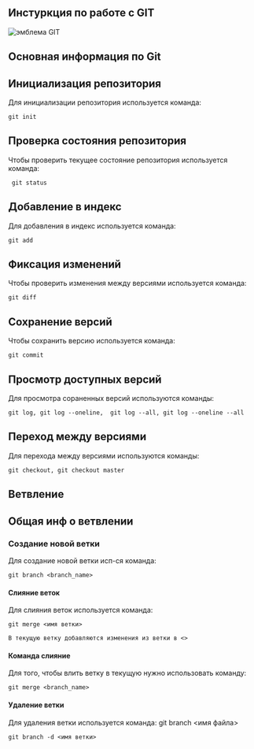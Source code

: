 ## **Инстуркция по работе с GIT**

![эмблема GIT](git.jpg)

## Основная информация по Git

## Инициализация репозитория

Для инициализации репозитория используется команда:

    git init

## Проверка состояния репозитория

Чтобы проверить текущее состояние репозитория используется команда:
    
     git status

## Добавление в индекс

Для добавления в индекс используется команда:

    git add

## Фиксация изменений

Чтобы проверить изменения между версиями используется команда:

    git diff

## Сохранение версий

Чтобы сохранить версию используется команда:

    git commit

## Просмотр доступных версий

Для просмотра сораненных версий используются команды:

    git log, git log --oneline,  git log --all, git log --oneline --all

## Переход между версиями

Для перехода между версиями используются команды:

    git checkout, git checkout master

## Ветвление

## Общая инф о ветвлении

### Создание новой ветки

Для создание новой ветки исп-ся команда:

    git branch <branch_name>

#### Слияние веток

Для слияния веток используется команда:

    git merge <имя ветки>
    
    В текущую ветку добавляются изменения из ветки в <>

#### Команда слияние

Для того, чтобы влить ветку в текущую нужно использовать команду:

    git merge <branch_name>

#### Удаление ветки

Для удаления ветки используется команда: git branch <имя файла> 

    git branch -d <имя ветки>

